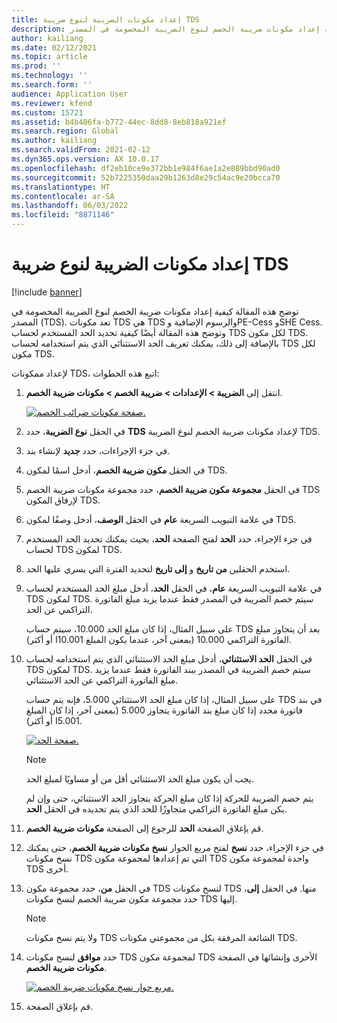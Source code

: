 ```yaml
---
title: إعداد مكونات الضريبة لنوع ضريبة TDS
description: توضح هذه المقالة كيفية إعداد مكونات ضريبة الخصم لنوع الضريبة المخصومة في المصدر (TDS). ويوضح أيضًا كيفية تحديد الحد المستخدم لحساب TDS لكل مكون TDS.
author: kailiang
ms.date: 02/12/2021
ms.topic: article
ms.prod: ''
ms.technology: ''
ms.search.form: ''
audience: Application User
ms.reviewer: kfend
ms.custom: 15721
ms.assetid: b4b406fa-b772-44ec-8dd8-8eb818a921ef
ms.search.region: Global
ms.author: kailiang
ms.search.validFrom: 2021-02-12
ms.dyn365.ops.version: AX 10.0.17
ms.openlocfilehash: df2eb10ce9e372bb1e984f6ae1a2e889bbd90ad0
ms.sourcegitcommit: 52b7225350daa29b1263d8e29c54ac9e20bcca70
ms.translationtype: HT
ms.contentlocale: ar-SA
ms.lasthandoff: 06/03/2022
ms.locfileid: "8871146"
---
```

# <a name="set-up-tax-components-for-the-tds-tax-type"></a>إعداد مكونات الضريبة لنوع ضريبة TDS

[!include [banner](../includes/banner.md)]

توضح هذه المقالة كيفية إعداد مكونات ضريبة الخصم لنوع الضريبة المخصومة في المصدر (TDS). تعد مكونات TDS هي TDS والرسوم الإضافية وPE-Cess وSHE Cess. وتوضح هذه المقالة أيضًا كيفية تحديد الحد المستخدم لحساب TDS لكل مكون TDS. بالإضافة إلى ذلك، يمكنك تعريف الحد الاستثنائي الذي يتم استخدامه لحساب TDS لكل مكون TDS.

لإعداد ممكونات TDS‬، اتبع هذه الخطوات:

1. انتقل إلى **الضريبة \> الإعدادات \> ضريبة الخصم \> مكونات ضريبة الخصم**.

    [![صفحة مكونات ضرائب الخصم.](./media/apac-ind-TDS-9.png)](./media/apac-ind-TDS-9.png)

2. في الحقل **نوع الضريبة**، حدد **TDS** لإعداد مكونات ضريبة الخصم لنوع الضريبة TDS.
3. في جزء الإجراءات، حدد **جديد** لإنشاء بند.
4. في الحقل **مكون ضريبة الخصم**، أدخل اسمًا لمكون TDS.
5. في الحقل **مجموعة مكون ضريبة الخصم**، حدد مجموعة مكونات ضريبة الخصم TDS لإرفاق المكون TDS.
6. في علامة التبويب السريعة **عام** في الحقل **الوصف**، أدخل وصفًا لمكون TDS.
7. في جزء الإجراء، حدد **الحد** لفتح الصفحة **الحد**، بحيث يمكنك تحديد الحد المستخدم لحساب TDS لمكون TDS.
8. استخدم الحقلين **من تاريخ** و **إلى تاريخ** لتحديد الفترة التي يسري عليها الحد.
9. في علامة التبويب السريعة **عام**، في الحقل **الحد**، أدخل مبلغ الحد المستخدم لحساب TDS لمكون TDS. سيتم خصم الضريبة في المصدر فقط عندما يزيد مبلغ الفاتورة التراكمي عن الحد.

    على سبيل المثال، إذا كان مبلغ الحد 10.000، سيتم حساب TDS بعد أن يتجاوز مبلغ الفاتورة التراكمي 10.000 (بمعنى آخر، عندما يكون المبلغ 10.001ا أو أكثر).

10. في الحقل **الحد الاستثنائي**، أدخل مبلغ الحد الاستثنائي الذي يتم استخدامه لحساب TDS لمكون TDS. سيتم خصم الضريبة في المصدر ببند الفاتورة فقط عندما يزيد مبلغ الفاتورة التراكمي عن الحد الاستثنائي.

    على سبيل المثال، إذا كان مبلغ الحد الاستثنائي 5.000، فإنه يتم حساب TDS في بند فاتورة محدد إذا كان مبلغ بند الفاتورة يتجاوز 5.000 (بمعنى آخر، إذا كان المبلغ 5.001ا أو أكثر).

    [![صفحة الحد.](./media/apac-ind-TDS-10.png)](./media/apac-ind-TDS-10.png)

    > [!NOTE]
    > يجب أن يكون مبلغ الحد الاستثنائي أقل من أو مساويًا لمبلغ الحد.
    >
    > يتم خصم الضريبة للحركة إذا كان مبلغ الحركة يتجاوز الحد الاستثنائي، حتى وإن لم يكن مبلغ الفاتورة التراكمي متجاوزًا للحد الذي يتم تحديده في الحقل **الحد**.

11. قم بإغلاق الصفحة **الحد** للرجوع إلى الصفحة **مكونات ضريبة الخصم**.
12. في جزء الإجراء، حدد **نسخ** لفتح مربع الحوار **نسخ مكونات ضريبة الخصم**، حتى يمكنك نسخ مكونات TDS التي تم إعدادها لمجموعة مكون TDS واحدة لمجموعة مكون TDS أخرى.
13. في الحقل **من**، حدد مجموعة مكون TDS لنسخ مكونات TDS منها. في الحقل **إلى**، حدد مجموعة مكون ضريبة الخصم لنسخ مكونات TDS إليها.

    > [!NOTE]
    > ولا يتم نسخ مكونات TDS الشائعة المرفقة بكل من مجموعتي مكونات TDS.

14. حدد **موافق** لنسخ مكونات TDS لمجموعة مكون TDS الأخرى وإنشائها في الصفحة **مكونات ضريبة الخصم**.

    [![مربع حوار نسخ مكونات ضريبة الخصم.](./media/apac-ind-TDS-11.png)](./media/apac-ind-TDS-11.png)

15. قم بإغلاق الصفحة.

